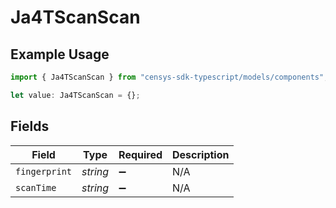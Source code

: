 # Ja4TScanScan

## Example Usage

```typescript
import { Ja4TScanScan } from "censys-sdk-typescript/models/components";

let value: Ja4TScanScan = {};
```

## Fields

| Field              | Type               | Required           | Description        |
| ------------------ | ------------------ | ------------------ | ------------------ |
| `fingerprint`      | *string*           | :heavy_minus_sign: | N/A                |
| `scanTime`         | *string*           | :heavy_minus_sign: | N/A                |